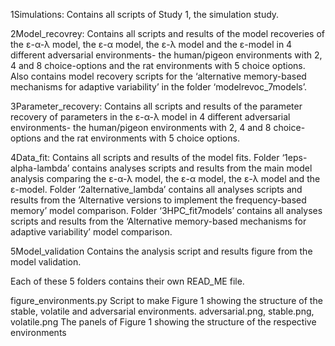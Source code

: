 1Simulations:		Contains all scripts of Study 1, the simulation study.

2Model_recovrey: 	Contains all scripts and results of the model recoveries of the ε-α-λ model, the ε-α model, the ε-λ model and the ε-model in 4 different adversarial environments- the human/pigeon environments with 2, 4 and 8 choice-options and the rat environments with 5 choice options. Also contains model recovery scripts for the ‘alternative memory-based mechanisms for adaptive variability’ in the folder ‘modelrevoc_7models’.

3Parameter_recovery:	Contains all scripts and results of the parameter recovery of parameters in the ε-α-λ model in 4 different adversarial environments- the human/pigeon environments with 2, 4 and 8 choice-options and the rat environments with 5 choice options.

4Data_fit:	Contains all scripts and results of the model fits. Folder ‘1eps-alpha-lambda’ contains analyses scripts and results from the main model analysis comparing the ε-α-λ model, the ε-α model, the ε-λ model and the ε-model. Folder ‘2alternative_lambda’ contains all analyses scripts and results from the ‘Alternative versions to implement the frequency-based memory’ model comparison. Folder ‘3HPC_fit7models’ contains all analyses scripts and results from the ‘Alternative memory-based mechanisms for adaptive variability’ model comparison.

5Model_validation	Contains the analysis script and results figure from the model validation.

Each of these 5 folders contains their own READ_ME file.

figure_environments.py	Script to make Figure 1 showing the structure of the stable, volatile and adversarial environments.
adversarial.png, stable.png, volatile.png	The panels of Figure 1 showing the structure of the respective environments



